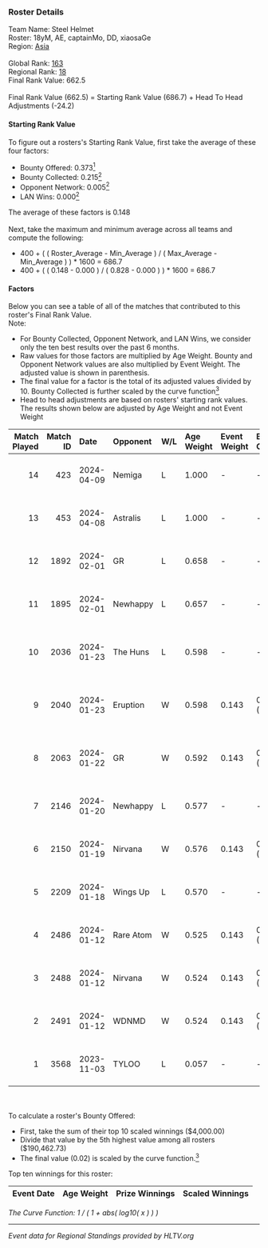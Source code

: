 ### Roster Details<br />
Team Name: Steel Helmet<br />
Roster: 18yM, AE, captainMo, DD, xiaosaGe<br />
Region: [Asia]( ../standings_asia.md)<br />
<br />
Global Rank: [163](../standings_global.md)<br />
Regional Rank: [18]( ../standings_asia.md)<br />
Final Rank Value:  662.5<br />
<br />
Final Rank Value (662.5) = Starting Rank Value (686.7) + Head To Head Adjustments (-24.2)<br />

#### Starting Rank Value<br />
To figure out a rosters's Starting Rank Value, first take the average of these four factors:<br />
- Bounty Offered: 0.373[<sup>1</sup>](#table2)
- Bounty Collected: 0.215[<sup>2</sup>](#table1)
- Opponent Network: 0.005[<sup>2</sup>](#table1)
- LAN Wins: 0.000[<sup>2</sup>](#table1)

The average of these factors is 0.148<br />
<br />
Next, take the maximum and minimum average across all teams and compute the following:<br />
- 400 + ( ( Roster_Average - Min_Average ) / ( Max_Average - Min_Average ) ) * 1600 = 686.7
- 400 + ( ( 0.148 - 0.000 ) / ( 0.828 - 0.000 ) ) * 1600 = 686.7


#### Factors<br />
Below you can see a table of all of the matches that contributed to this roster's Final Rank Value.<br />
Note:<br />

- For Bounty Collected, Opponent Network, and LAN Wins, we consider only the ten best results over the past 6 months.
- Raw values for those factors are multiplied by Age Weight. Bounty and Opponent Network values are also multiplied by Event Weight. The adjusted value is shown in parenthesis.
- The final value for a factor is the total of its adjusted values divided by 10. Bounty Collected is further scaled by the curve function[<sup>3</sup>](#curveFunction)
- Head to head adjustments are based on rosters' starting rank values. The results shown below are adjusted by Age Weight and not Event Weight
<span id="table1"></span><br />


| Match Played | Match ID | Date       | Opponent  | W/L | Age Weight | Event Weight | Bounty Collected | Opponent Network | LAN Wins  | H2H Adj. | Roster                                  |
| -: | -: | :- | :- | :- | :- | :- | :- | :- | :- | -: | :- |
|           14 |      423 | 2024-04-09 | Nemiga    | L   | 1.000      | -            | -                | -                | -         |    -4.55 | 18yM, AE, captainMo, DD, xiaosaGe       |
|           13 |      453 | 2024-04-08 | Astralis  | L   | 1.000      | -            | -                | -                | -         |    -0.63 | 18yM, AE, captainMo, DD, xiaosaGe       |
|           12 |     1892 | 2024-02-01 | GR        | L   | 0.658      | -            | -                | -                | -         |   -11.26 | 18yM, AE, captainMo, DD, xiaosaGe       |
|           11 |     1895 | 2024-02-01 | Newhappy  | L   | 0.657      | -            | -                | -                | -         |    -9.80 | 18yM, AE, captainMo, DD, xiaosaGe       |
|           10 |     2036 | 2024-01-23 | The Huns  | L   | 0.598      | -            | -                | -                | -         |   -12.18 | 18yM, Attacker, captainMo, DD, xiaosaGe |
|            9 |     2040 | 2024-01-23 | Eruption  | W   | 0.598      | 0.143        | 0.000 (0.000)    | 0.091 (0.008)    | 0 (0.000) |     6.99 | 18yM, Attacker, captainMo, DD, xiaosaGe |
|            8 |     2063 | 2024-01-22 | GR        | W   | 0.592      | 0.143        | 0.005 (0.000)    | 0.267 (0.023)    | 0 (0.000) |     8.32 | 18yM, Attacker, captainMo, DD, xiaosaGe |
|            7 |     2146 | 2024-01-20 | Newhappy  | L   | 0.577      | -            | -                | -                | -         |    -8.28 | 18yM, AE, captainMo, DD, xiaosaGe       |
|            6 |     2150 | 2024-01-19 | Nirvana   | W   | 0.576      | 0.143        | 0.000 (0.000)    | 0.024 (0.002)    | 0 (0.000) |     2.91 | 18yM, AE, captainMo, DD, xiaosaGe       |
|            5 |     2209 | 2024-01-18 | Wings Up  | L   | 0.570      | -            | -                | -                | -         |    -9.82 | 18yM, AE, captainMo, DD, xiaosaGe       |
|            4 |     2486 | 2024-01-12 | Rare Atom | W   | 0.525      | 0.143        | 0.024 (0.002)    | 0.233 (0.017)    | 0 (0.000) |     8.97 | 18yM, AE, captainMo, DD, xiaosaGe       |
|            3 |     2488 | 2024-01-12 | Nirvana   | W   | 0.524      | 0.143        | 0.000 (0.000)    | 0.024 (0.002)    | 0 (0.000) |     2.82 | 18yM, AE, captainMo, DD, xiaosaGe       |
|            2 |     2491 | 2024-01-12 | WDNMD     | W   | 0.524      | 0.143        | 0.000 (0.000)    | 0.000 (0.000)    | 0 (0.000) |     2.75 | 18yM, AE, captainMo, DD, xiaosaGe       |
|            1 |     3568 | 2023-11-03 | TYLOO     | L   | 0.057      | -            | -                | -                | -         |    -0.43 | 18yM, AE, captainMo, DD, xiaosaGe       |

<br />
<span id="table2"></span><br />
To calculate a roster's Bounty Offered:<br />

- First, take the sum of their top 10 scaled winnings ($4,000.00)
- Divide that value by the 5th highest value among all rosters ($190,462.73)
- The final value (0.02) is scaled by the curve function.[<sup>3</sup>](#curveFunction)

Top ten winnings for this roster:<br />

| Event Date | Age Weight | Prize Winnings | Scaled Winnings |
| :- | -: | :- | :- |


<span id="curveFunction"></span>_The Curve Function: 1 / ( 1 + abs( log10( x ) ) )_<br />

---
_Event data for Regional Standings provided by HLTV.org_<br />
